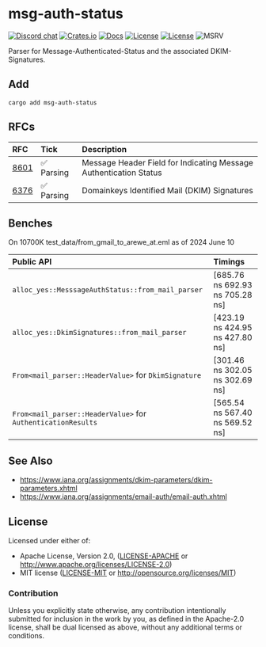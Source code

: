 # msg-auth-status

[![Discord chat][discord-badge]][discord-url]
[![Crates.io](https://img.shields.io/crates/v/msg-auth-status.svg)](https://crates.io/crates/msg-auth-status)
[![Docs](https://docs.rs/msg-auth-status/badge.svg)](https://docs.rs/msg-auth-status)
[![License](https://img.shields.io/badge/License-Apache%202.0-blue.svg)](https://opensource.org/licenses/Apache-2.0)
[![License](https://img.shields.io/badge/License-MIT-yellow.svg)](https://opensource.org/licenses/MIT)
![MSRV](https://img.shields.io/badge/MSRV-1.70.0-blue)

Parser for Message-Authenticated-Status and the associated DKIM-Signatures.

## Add

```ignore
cargo add msg-auth-status
```

## RFCs

| RFC    | Tick | Description
| :---   | :--- | :--- |
| [8601] | ✅ Parsing | Message Header Field for Indicating Message Authentication Status |
| [6376] | ✅ Parsing | Domainkeys Identified Mail (DKIM) Signatures                      |

## Benches

On 10700K test_data/from_gmail_to_arewe_at.eml as of 2024 June 10

| Public API                                                   | Timings                         |
| :---                                                         | :---                            |
| `alloc_yes::MesssageAuthStatus::from_mail_parser`            | [685.76 ns 692.93 ns 705.28 ns] |
| `alloc_yes::DkimSignatures::from_mail_parser`                | [423.19 ns 424.95 ns 427.80 ns] |
| `From<mail_parser::HeaderValue>` for `DkimSignature`         | [301.46 ns 302.05 ns 302.69 ns] | 
| `From<mail_parser::HeaderValue>` for `AuthenticationResults` | [565.54 ns 567.40 ns 569.52 ns] |

## See Also

- https://www.iana.org/assignments/dkim-parameters/dkim-parameters.xhtml
- https://www.iana.org/assignments/email-auth/email-auth.xhtml

[8601]: https://datatracker.ietf.org/doc/html/rfc8601
[6376]: https://datatracker.ietf.org/doc/html/rfc6376

## License

Licensed under either of:

 * Apache License, Version 2.0, ([LICENSE-APACHE](LICENSE-APACHE) or http://www.apache.org/licenses/LICENSE-2.0)
 * MIT license ([LICENSE-MIT](LICENSE-MIT) or http://opensource.org/licenses/MIT)

### Contribution

Unless you explicitly state otherwise, any contribution intentionally submitted for inclusion in the work by you, as defined in the Apache-2.0 license, shall be dual licensed as above, without any additional terms or conditions.

[discord-badge]: https://img.shields.io/discord/934761553952141402.svg?logo=discord
[discord-url]: https://discord.gg/rXVsmzhaZa
